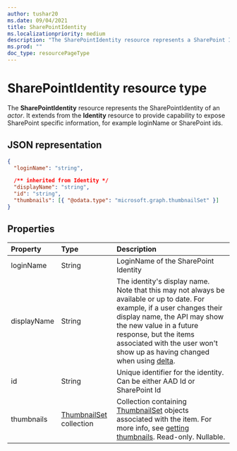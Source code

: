 ```yaml
---
author: tushar20
ms.date: 09/04/2021
title: SharePointIdentity
ms.localizationpriority: medium
description: "The SharePointIdentity resource represents a SharePoint Identity of an actor."
ms.prod: ""
doc_type: resourcePageType
---
```


# SharePointIdentity resource type

The **SharePointIdentity** resource represents the SharePointIdentity of an _actor_.
It extends from the **Identity** resource to provide capability to expose SharePoint specific information, for example loginName or SharePoint ids.

## JSON representation

<!-- { "blockType": "resource", "@odata.type": "microsoft.graph.sharePointIdentity",
  "openType": true,
  "optionalProperties": ["displayName", "thumbnails"]
} -->

```json
{
  "loginName": "string",

  /** inherited from Identity */
  "displayName": "string",
  "id": "string",
  "thumbnails": [{ "@odata.type": "microsoft.graph.thumbnailSet" }]
}
```

## Properties

| Property         | Type                        | Description
|:------------     |:----------------------------|:---------------------------------
| loginName        | String                      | LoginName of the SharePoint Identity
| displayName      | String                      | The identity's display name. Note that this may not always be available or up to date. For example, if a user changes their display name, the API may show the new value in a future response, but the items associated with the user won't show up as having changed when using [delta](../api/driveitem_delta.md).
| id               | String                      | Unique identifier for the identity. Can be either AAD Id or SharePoint Id
| thumbnails       | [ThumbnailSet][] collection | Collection containing [ThumbnailSet][] objects associated with the item. For more info, see [getting thumbnails][]. Read-only. Nullable.

[ThumbnailSet]: thumbnailset.md
[getting thumbnails]: ../api/driveitem-list-thumbnails.md

<!-- {
  "type": "#page.annotation",
  "description": "SharePoint Identity contains information about an app, user, or group.",
  "keywords": "sharePointIdentity,loginName, sharePointId, owner, modifier, app, user, group",
  "section": "documentation",
  "tocPath": "Resources/SharePointIdentity"
} -->
